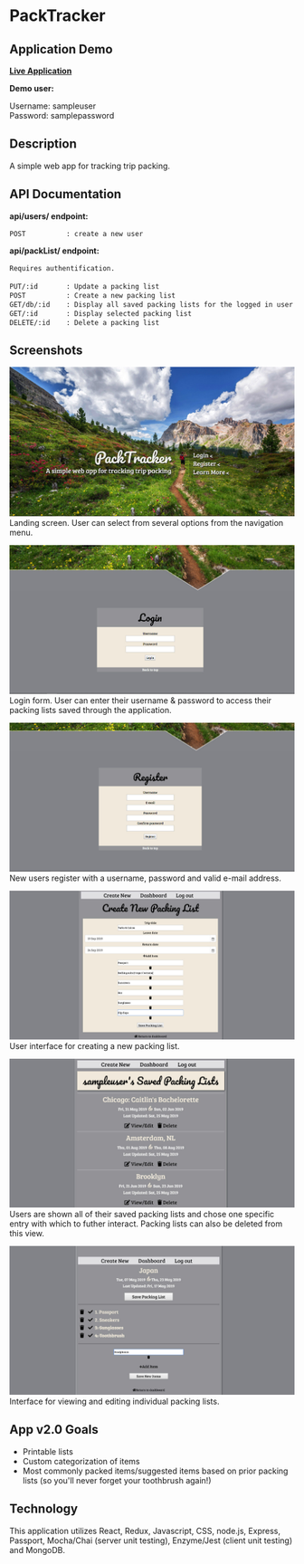 # PackTracker

## Application Demo
**[Live Application](https://packtracker-app.herokuapp.com/ "packTracker")**

<i class="fas fa-arrow-circle-right"></i> **Demo user:**

Username: sampleuser<br>
Password: samplepassword

## Description

 A simple web app for tracking trip packing.

## API Documentation

**api/users/ endpoint:**

```
POST          : create a new user
```

**api/packList/ endpoint:**
```
Requires authentification.

PUT/:id       : Update a packing list
POST          : Create a new packing list
GET/db/:id    : Display all saved packing lists for the logged in user
GET/:id       : Display selected packing list
DELETE/:id    : Delete a packing list
```

## Screenshots

![Landing Page](https://raw.githubusercontent.com/laursnow/PackTracker-Client/master/screenshots/landing.jpg "landing page")
Landing screen. User can select from several options from the navigation menu.

![Login](https://raw.githubusercontent.com/laursnow/PackTracker-Client/master/screenshots/login.jpg "login")
Login form. User can enter their username & password to access their packing lists saved through the application.

![Register](https://raw.githubusercontent.com/laursnow/PackTracker-Client/master/screenshots/register.jpg "register")
New users register with a username, password and valid e-mail address.

![Create](https://raw.githubusercontent.com/laursnow/PackTracker-Client/master/screenshots/create.jpg "create")
User interface for creating a new packing list.

![Dashboard](https://raw.githubusercontent.com/laursnow/PackTracker-Client/master/screenshots/db.jpg "dashboard")
Users are shown all of their saved packing lists and chose one specific entry with which to futher interact. Packing lists can also be deleted from this view.

![View/edit packing list](https://raw.githubusercontent.com/laursnow/PackTracker-Client/master/screenshots/view.jpg "view/edit list")
Interface for viewing and editing individual packing lists.

## App v2.0 Goals

* Printable lists
* Custom categorization of items
* Most commonly packed items/suggested items based on prior packing lists (so you'll never forget your toothbrush again!)

## Technology

This application utilizes React, Redux, Javascript, CSS, node.js, Express, Passport, Mocha/Chai (server unit testing), Enzyme/Jest (client unit testing) and MongoDB.